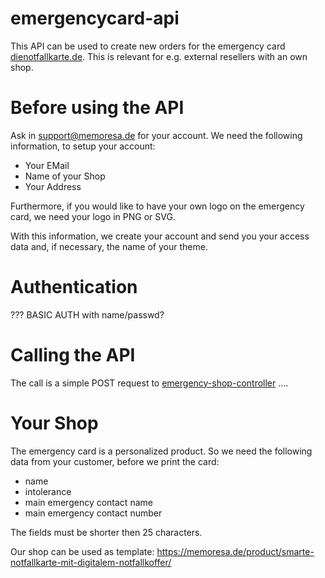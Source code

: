 # emergencycard-api
This API can be used to create new orders for the emergency card [dienotfallkarte.de](https://dienotfallkarte.de). This is relevant for e.g. external resellers with an own shop.

# Before using the API
Ask in support@memoresa.de for your account. We need the following information, to setup your account:
* Your EMail
* Name of your Shop
* Your Address

Furthermore, if you would like to have your own logo on the emergency card, we need your logo in PNG or SVG.

With this information, we create your account and send you your access data and, if necessary, the name of your theme.

# Authentication
??? BASIC AUTH with name/passwd? 

# Calling the API
The call is a simple POST request to [emergency-shop-controller](swagger.html)
....

# Your Shop
The emergency card is a personalized product. So we need the following data from your customer, before we print the card:
* name
* intolerance
* main emergency contact name
* main emergency contact number

The fields must be shorter then 25 characters.

Our shop can be used as template: https://memoresa.de/product/smarte-notfallkarte-mit-digitalem-notfallkoffer/
